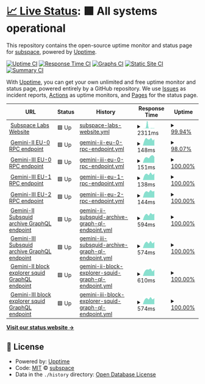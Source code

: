 # [📈 Live Status](https://status.subspace.network): <!--live status--> **🟩 All systems operational**

This repository contains the open-source uptime monitor and status page for [subspace](https://subspace.network), powered by [Upptime](https://github.com/upptime/upptime).

[![Uptime CI](https://github.com/subspace/status/workflows/Uptime%20CI/badge.svg)](https://github.com/subspace/status/actions?query=workflow%3A%22Uptime+CI%22)
[![Response Time CI](https://github.com/subspace/status/workflows/Response%20Time%20CI/badge.svg)](https://github.com/subspace/status/actions?query=workflow%3A%22Response+Time+CI%22)
[![Graphs CI](https://github.com/subspace/status/workflows/Graphs%20CI/badge.svg)](https://github.com/subspace/status/actions?query=workflow%3A%22Graphs+CI%22)
[![Static Site CI](https://github.com/subspace/status/workflows/Static%20Site%20CI/badge.svg)](https://github.com/subspace/status/actions?query=workflow%3A%22Static+Site+CI%22)
[![Summary CI](https://github.com/subspace/status/workflows/Summary%20CI/badge.svg)](https://github.com/subspace/status/actions?query=workflow%3A%22Summary+CI%22)

With [Upptime](https://upptime.js.org), you can get your own unlimited and free uptime monitor and status page, powered entirely by a GitHub repository. We use [Issues](https://github.com/subspace/status/issues) as incident reports, [Actions](https://github.com/subspace/status/actions) as uptime monitors, and [Pages](https://status.subspace.network) for the status page.

<!--start: status pages-->
<!-- This summary is generated by Upptime (https://github.com/upptime/upptime) -->
<!-- Do not edit this manually, your changes will be overwritten -->
<!-- prettier-ignore -->
| URL | Status | History | Response Time | Uptime |
| --- | ------ | ------- | ------------- | ------ |
| <img alt="" src="https://icons.duckduckgo.com/ip3/www.subspace.network.ico" height="13"> [Subspace Labs Website](https://www.subspace.network) | 🟩 Up | [subspace-labs-website.yml](https://github.com/subspace/status/commits/HEAD/history/subspace-labs-website.yml) | <details><summary><img alt="Response time graph" src="./graphs/subspace-labs-website/response-time-week.png" height="20"> 2311ms</summary><br><a href="https://status.subspace.network/history/subspace-labs-website"><img alt="Response time 441" src="https://img.shields.io/endpoint?url=https%3A%2F%2Fraw.githubusercontent.com%2Fsubspace%2Fstatus%2FHEAD%2Fapi%2Fsubspace-labs-website%2Fresponse-time.json"></a><br><a href="https://status.subspace.network/history/subspace-labs-website"><img alt="24-hour response time 719" src="https://img.shields.io/endpoint?url=https%3A%2F%2Fraw.githubusercontent.com%2Fsubspace%2Fstatus%2FHEAD%2Fapi%2Fsubspace-labs-website%2Fresponse-time-day.json"></a><br><a href="https://status.subspace.network/history/subspace-labs-website"><img alt="7-day response time 2311" src="https://img.shields.io/endpoint?url=https%3A%2F%2Fraw.githubusercontent.com%2Fsubspace%2Fstatus%2FHEAD%2Fapi%2Fsubspace-labs-website%2Fresponse-time-week.json"></a><br><a href="https://status.subspace.network/history/subspace-labs-website"><img alt="30-day response time 1651" src="https://img.shields.io/endpoint?url=https%3A%2F%2Fraw.githubusercontent.com%2Fsubspace%2Fstatus%2FHEAD%2Fapi%2Fsubspace-labs-website%2Fresponse-time-month.json"></a><br><a href="https://status.subspace.network/history/subspace-labs-website"><img alt="1-year response time 1651" src="https://img.shields.io/endpoint?url=https%3A%2F%2Fraw.githubusercontent.com%2Fsubspace%2Fstatus%2FHEAD%2Fapi%2Fsubspace-labs-website%2Fresponse-time-year.json"></a></details> | <details><summary><a href="https://status.subspace.network/history/subspace-labs-website">99.94%</a></summary><a href="https://status.subspace.network/history/subspace-labs-website"><img alt="All-time uptime 100.00%" src="https://img.shields.io/endpoint?url=https%3A%2F%2Fraw.githubusercontent.com%2Fsubspace%2Fstatus%2FHEAD%2Fapi%2Fsubspace-labs-website%2Fuptime.json"></a><br><a href="https://status.subspace.network/history/subspace-labs-website"><img alt="24-hour uptime 100.00%" src="https://img.shields.io/endpoint?url=https%3A%2F%2Fraw.githubusercontent.com%2Fsubspace%2Fstatus%2FHEAD%2Fapi%2Fsubspace-labs-website%2Fuptime-day.json"></a><br><a href="https://status.subspace.network/history/subspace-labs-website"><img alt="7-day uptime 99.94%" src="https://img.shields.io/endpoint?url=https%3A%2F%2Fraw.githubusercontent.com%2Fsubspace%2Fstatus%2FHEAD%2Fapi%2Fsubspace-labs-website%2Fuptime-week.json"></a><br><a href="https://status.subspace.network/history/subspace-labs-website"><img alt="30-day uptime 99.99%" src="https://img.shields.io/endpoint?url=https%3A%2F%2Fraw.githubusercontent.com%2Fsubspace%2Fstatus%2FHEAD%2Fapi%2Fsubspace-labs-website%2Fuptime-month.json"></a><br><a href="https://status.subspace.network/history/subspace-labs-website"><img alt="1-year uptime 100.00%" src="https://img.shields.io/endpoint?url=https%3A%2F%2Fraw.githubusercontent.com%2Fsubspace%2Fstatus%2FHEAD%2Fapi%2Fsubspace-labs-website%2Fuptime-year.json"></a></details>
| <img alt="" src="https://icons.duckduckgo.com/ip3/null.ico" height="13"> [Gemini-II EU-0 RPC endpoint](eu-0.gemini-2a.subspace.network) | 🟩 Up | [gemini-ii-eu-0-rpc-endpoint.yml](https://github.com/subspace/status/commits/HEAD/history/gemini-ii-eu-0-rpc-endpoint.yml) | <details><summary><img alt="Response time graph" src="./graphs/gemini-ii-eu-0-rpc-endpoint/response-time-week.png" height="20"> 148ms</summary><br><a href="https://status.subspace.network/history/gemini-ii-eu-0-rpc-endpoint"><img alt="Response time 149" src="https://img.shields.io/endpoint?url=https%3A%2F%2Fraw.githubusercontent.com%2Fsubspace%2Fstatus%2FHEAD%2Fapi%2Fgemini-ii-eu-0-rpc-endpoint%2Fresponse-time.json"></a><br><a href="https://status.subspace.network/history/gemini-ii-eu-0-rpc-endpoint"><img alt="24-hour response time 150" src="https://img.shields.io/endpoint?url=https%3A%2F%2Fraw.githubusercontent.com%2Fsubspace%2Fstatus%2FHEAD%2Fapi%2Fgemini-ii-eu-0-rpc-endpoint%2Fresponse-time-day.json"></a><br><a href="https://status.subspace.network/history/gemini-ii-eu-0-rpc-endpoint"><img alt="7-day response time 148" src="https://img.shields.io/endpoint?url=https%3A%2F%2Fraw.githubusercontent.com%2Fsubspace%2Fstatus%2FHEAD%2Fapi%2Fgemini-ii-eu-0-rpc-endpoint%2Fresponse-time-week.json"></a><br><a href="https://status.subspace.network/history/gemini-ii-eu-0-rpc-endpoint"><img alt="30-day response time 149" src="https://img.shields.io/endpoint?url=https%3A%2F%2Fraw.githubusercontent.com%2Fsubspace%2Fstatus%2FHEAD%2Fapi%2Fgemini-ii-eu-0-rpc-endpoint%2Fresponse-time-month.json"></a><br><a href="https://status.subspace.network/history/gemini-ii-eu-0-rpc-endpoint"><img alt="1-year response time 149" src="https://img.shields.io/endpoint?url=https%3A%2F%2Fraw.githubusercontent.com%2Fsubspace%2Fstatus%2FHEAD%2Fapi%2Fgemini-ii-eu-0-rpc-endpoint%2Fresponse-time-year.json"></a></details> | <details><summary><a href="https://status.subspace.network/history/gemini-ii-eu-0-rpc-endpoint">98.07%</a></summary><a href="https://status.subspace.network/history/gemini-ii-eu-0-rpc-endpoint"><img alt="All-time uptime 99.30%" src="https://img.shields.io/endpoint?url=https%3A%2F%2Fraw.githubusercontent.com%2Fsubspace%2Fstatus%2FHEAD%2Fapi%2Fgemini-ii-eu-0-rpc-endpoint%2Fuptime.json"></a><br><a href="https://status.subspace.network/history/gemini-ii-eu-0-rpc-endpoint"><img alt="24-hour uptime 100.00%" src="https://img.shields.io/endpoint?url=https%3A%2F%2Fraw.githubusercontent.com%2Fsubspace%2Fstatus%2FHEAD%2Fapi%2Fgemini-ii-eu-0-rpc-endpoint%2Fuptime-day.json"></a><br><a href="https://status.subspace.network/history/gemini-ii-eu-0-rpc-endpoint"><img alt="7-day uptime 98.07%" src="https://img.shields.io/endpoint?url=https%3A%2F%2Fraw.githubusercontent.com%2Fsubspace%2Fstatus%2FHEAD%2Fapi%2Fgemini-ii-eu-0-rpc-endpoint%2Fuptime-week.json"></a><br><a href="https://status.subspace.network/history/gemini-ii-eu-0-rpc-endpoint"><img alt="30-day uptime 99.30%" src="https://img.shields.io/endpoint?url=https%3A%2F%2Fraw.githubusercontent.com%2Fsubspace%2Fstatus%2FHEAD%2Fapi%2Fgemini-ii-eu-0-rpc-endpoint%2Fuptime-month.json"></a><br><a href="https://status.subspace.network/history/gemini-ii-eu-0-rpc-endpoint"><img alt="1-year uptime 99.30%" src="https://img.shields.io/endpoint?url=https%3A%2F%2Fraw.githubusercontent.com%2Fsubspace%2Fstatus%2FHEAD%2Fapi%2Fgemini-ii-eu-0-rpc-endpoint%2Fuptime-year.json"></a></details>
| <img alt="" src="https://icons.duckduckgo.com/ip3/null.ico" height="13"> [Gemini-III EU-0 RPC endpoint](eu-0.gemini-3c.subspace.network) | 🟩 Up | [gemini-iii-eu-0-rpc-endpoint.yml](https://github.com/subspace/status/commits/HEAD/history/gemini-iii-eu-0-rpc-endpoint.yml) | <details><summary><img alt="Response time graph" src="./graphs/gemini-iii-eu-0-rpc-endpoint/response-time-week.png" height="20"> 151ms</summary><br><a href="https://status.subspace.network/history/gemini-iii-eu-0-rpc-endpoint"><img alt="Response time 168" src="https://img.shields.io/endpoint?url=https%3A%2F%2Fraw.githubusercontent.com%2Fsubspace%2Fstatus%2FHEAD%2Fapi%2Fgemini-iii-eu-0-rpc-endpoint%2Fresponse-time.json"></a><br><a href="https://status.subspace.network/history/gemini-iii-eu-0-rpc-endpoint"><img alt="24-hour response time 151" src="https://img.shields.io/endpoint?url=https%3A%2F%2Fraw.githubusercontent.com%2Fsubspace%2Fstatus%2FHEAD%2Fapi%2Fgemini-iii-eu-0-rpc-endpoint%2Fresponse-time-day.json"></a><br><a href="https://status.subspace.network/history/gemini-iii-eu-0-rpc-endpoint"><img alt="7-day response time 151" src="https://img.shields.io/endpoint?url=https%3A%2F%2Fraw.githubusercontent.com%2Fsubspace%2Fstatus%2FHEAD%2Fapi%2Fgemini-iii-eu-0-rpc-endpoint%2Fresponse-time-week.json"></a><br><a href="https://status.subspace.network/history/gemini-iii-eu-0-rpc-endpoint"><img alt="30-day response time 168" src="https://img.shields.io/endpoint?url=https%3A%2F%2Fraw.githubusercontent.com%2Fsubspace%2Fstatus%2FHEAD%2Fapi%2Fgemini-iii-eu-0-rpc-endpoint%2Fresponse-time-month.json"></a><br><a href="https://status.subspace.network/history/gemini-iii-eu-0-rpc-endpoint"><img alt="1-year response time 168" src="https://img.shields.io/endpoint?url=https%3A%2F%2Fraw.githubusercontent.com%2Fsubspace%2Fstatus%2FHEAD%2Fapi%2Fgemini-iii-eu-0-rpc-endpoint%2Fresponse-time-year.json"></a></details> | <details><summary><a href="https://status.subspace.network/history/gemini-iii-eu-0-rpc-endpoint">100.00%</a></summary><a href="https://status.subspace.network/history/gemini-iii-eu-0-rpc-endpoint"><img alt="All-time uptime 100.00%" src="https://img.shields.io/endpoint?url=https%3A%2F%2Fraw.githubusercontent.com%2Fsubspace%2Fstatus%2FHEAD%2Fapi%2Fgemini-iii-eu-0-rpc-endpoint%2Fuptime.json"></a><br><a href="https://status.subspace.network/history/gemini-iii-eu-0-rpc-endpoint"><img alt="24-hour uptime 100.00%" src="https://img.shields.io/endpoint?url=https%3A%2F%2Fraw.githubusercontent.com%2Fsubspace%2Fstatus%2FHEAD%2Fapi%2Fgemini-iii-eu-0-rpc-endpoint%2Fuptime-day.json"></a><br><a href="https://status.subspace.network/history/gemini-iii-eu-0-rpc-endpoint"><img alt="7-day uptime 100.00%" src="https://img.shields.io/endpoint?url=https%3A%2F%2Fraw.githubusercontent.com%2Fsubspace%2Fstatus%2FHEAD%2Fapi%2Fgemini-iii-eu-0-rpc-endpoint%2Fuptime-week.json"></a><br><a href="https://status.subspace.network/history/gemini-iii-eu-0-rpc-endpoint"><img alt="30-day uptime 100.00%" src="https://img.shields.io/endpoint?url=https%3A%2F%2Fraw.githubusercontent.com%2Fsubspace%2Fstatus%2FHEAD%2Fapi%2Fgemini-iii-eu-0-rpc-endpoint%2Fuptime-month.json"></a><br><a href="https://status.subspace.network/history/gemini-iii-eu-0-rpc-endpoint"><img alt="1-year uptime 100.00%" src="https://img.shields.io/endpoint?url=https%3A%2F%2Fraw.githubusercontent.com%2Fsubspace%2Fstatus%2FHEAD%2Fapi%2Fgemini-iii-eu-0-rpc-endpoint%2Fuptime-year.json"></a></details>
| <img alt="" src="https://icons.duckduckgo.com/ip3/null.ico" height="13"> [Gemini-III EU-1 RPC endpoint](eu-1.gemini-3c.subspace.network) | 🟩 Up | [gemini-iii-eu-1-rpc-endpoint.yml](https://github.com/subspace/status/commits/HEAD/history/gemini-iii-eu-1-rpc-endpoint.yml) | <details><summary><img alt="Response time graph" src="./graphs/gemini-iii-eu-1-rpc-endpoint/response-time-week.png" height="20"> 138ms</summary><br><a href="https://status.subspace.network/history/gemini-iii-eu-1-rpc-endpoint"><img alt="Response time 142" src="https://img.shields.io/endpoint?url=https%3A%2F%2Fraw.githubusercontent.com%2Fsubspace%2Fstatus%2FHEAD%2Fapi%2Fgemini-iii-eu-1-rpc-endpoint%2Fresponse-time.json"></a><br><a href="https://status.subspace.network/history/gemini-iii-eu-1-rpc-endpoint"><img alt="24-hour response time 151" src="https://img.shields.io/endpoint?url=https%3A%2F%2Fraw.githubusercontent.com%2Fsubspace%2Fstatus%2FHEAD%2Fapi%2Fgemini-iii-eu-1-rpc-endpoint%2Fresponse-time-day.json"></a><br><a href="https://status.subspace.network/history/gemini-iii-eu-1-rpc-endpoint"><img alt="7-day response time 138" src="https://img.shields.io/endpoint?url=https%3A%2F%2Fraw.githubusercontent.com%2Fsubspace%2Fstatus%2FHEAD%2Fapi%2Fgemini-iii-eu-1-rpc-endpoint%2Fresponse-time-week.json"></a><br><a href="https://status.subspace.network/history/gemini-iii-eu-1-rpc-endpoint"><img alt="30-day response time 142" src="https://img.shields.io/endpoint?url=https%3A%2F%2Fraw.githubusercontent.com%2Fsubspace%2Fstatus%2FHEAD%2Fapi%2Fgemini-iii-eu-1-rpc-endpoint%2Fresponse-time-month.json"></a><br><a href="https://status.subspace.network/history/gemini-iii-eu-1-rpc-endpoint"><img alt="1-year response time 142" src="https://img.shields.io/endpoint?url=https%3A%2F%2Fraw.githubusercontent.com%2Fsubspace%2Fstatus%2FHEAD%2Fapi%2Fgemini-iii-eu-1-rpc-endpoint%2Fresponse-time-year.json"></a></details> | <details><summary><a href="https://status.subspace.network/history/gemini-iii-eu-1-rpc-endpoint">100.00%</a></summary><a href="https://status.subspace.network/history/gemini-iii-eu-1-rpc-endpoint"><img alt="All-time uptime 100.00%" src="https://img.shields.io/endpoint?url=https%3A%2F%2Fraw.githubusercontent.com%2Fsubspace%2Fstatus%2FHEAD%2Fapi%2Fgemini-iii-eu-1-rpc-endpoint%2Fuptime.json"></a><br><a href="https://status.subspace.network/history/gemini-iii-eu-1-rpc-endpoint"><img alt="24-hour uptime 100.00%" src="https://img.shields.io/endpoint?url=https%3A%2F%2Fraw.githubusercontent.com%2Fsubspace%2Fstatus%2FHEAD%2Fapi%2Fgemini-iii-eu-1-rpc-endpoint%2Fuptime-day.json"></a><br><a href="https://status.subspace.network/history/gemini-iii-eu-1-rpc-endpoint"><img alt="7-day uptime 100.00%" src="https://img.shields.io/endpoint?url=https%3A%2F%2Fraw.githubusercontent.com%2Fsubspace%2Fstatus%2FHEAD%2Fapi%2Fgemini-iii-eu-1-rpc-endpoint%2Fuptime-week.json"></a><br><a href="https://status.subspace.network/history/gemini-iii-eu-1-rpc-endpoint"><img alt="30-day uptime 100.00%" src="https://img.shields.io/endpoint?url=https%3A%2F%2Fraw.githubusercontent.com%2Fsubspace%2Fstatus%2FHEAD%2Fapi%2Fgemini-iii-eu-1-rpc-endpoint%2Fuptime-month.json"></a><br><a href="https://status.subspace.network/history/gemini-iii-eu-1-rpc-endpoint"><img alt="1-year uptime 100.00%" src="https://img.shields.io/endpoint?url=https%3A%2F%2Fraw.githubusercontent.com%2Fsubspace%2Fstatus%2FHEAD%2Fapi%2Fgemini-iii-eu-1-rpc-endpoint%2Fuptime-year.json"></a></details>
| <img alt="" src="https://icons.duckduckgo.com/ip3/null.ico" height="13"> [Gemini-III EU-2 RPC endpoint](eu-2.gemini-3c.subspace.network) | 🟩 Up | [gemini-iii-eu-2-rpc-endpoint.yml](https://github.com/subspace/status/commits/HEAD/history/gemini-iii-eu-2-rpc-endpoint.yml) | <details><summary><img alt="Response time graph" src="./graphs/gemini-iii-eu-2-rpc-endpoint/response-time-week.png" height="20"> 144ms</summary><br><a href="https://status.subspace.network/history/gemini-iii-eu-2-rpc-endpoint"><img alt="Response time 180" src="https://img.shields.io/endpoint?url=https%3A%2F%2Fraw.githubusercontent.com%2Fsubspace%2Fstatus%2FHEAD%2Fapi%2Fgemini-iii-eu-2-rpc-endpoint%2Fresponse-time.json"></a><br><a href="https://status.subspace.network/history/gemini-iii-eu-2-rpc-endpoint"><img alt="24-hour response time 154" src="https://img.shields.io/endpoint?url=https%3A%2F%2Fraw.githubusercontent.com%2Fsubspace%2Fstatus%2FHEAD%2Fapi%2Fgemini-iii-eu-2-rpc-endpoint%2Fresponse-time-day.json"></a><br><a href="https://status.subspace.network/history/gemini-iii-eu-2-rpc-endpoint"><img alt="7-day response time 144" src="https://img.shields.io/endpoint?url=https%3A%2F%2Fraw.githubusercontent.com%2Fsubspace%2Fstatus%2FHEAD%2Fapi%2Fgemini-iii-eu-2-rpc-endpoint%2Fresponse-time-week.json"></a><br><a href="https://status.subspace.network/history/gemini-iii-eu-2-rpc-endpoint"><img alt="30-day response time 180" src="https://img.shields.io/endpoint?url=https%3A%2F%2Fraw.githubusercontent.com%2Fsubspace%2Fstatus%2FHEAD%2Fapi%2Fgemini-iii-eu-2-rpc-endpoint%2Fresponse-time-month.json"></a><br><a href="https://status.subspace.network/history/gemini-iii-eu-2-rpc-endpoint"><img alt="1-year response time 180" src="https://img.shields.io/endpoint?url=https%3A%2F%2Fraw.githubusercontent.com%2Fsubspace%2Fstatus%2FHEAD%2Fapi%2Fgemini-iii-eu-2-rpc-endpoint%2Fresponse-time-year.json"></a></details> | <details><summary><a href="https://status.subspace.network/history/gemini-iii-eu-2-rpc-endpoint">100.00%</a></summary><a href="https://status.subspace.network/history/gemini-iii-eu-2-rpc-endpoint"><img alt="All-time uptime 100.00%" src="https://img.shields.io/endpoint?url=https%3A%2F%2Fraw.githubusercontent.com%2Fsubspace%2Fstatus%2FHEAD%2Fapi%2Fgemini-iii-eu-2-rpc-endpoint%2Fuptime.json"></a><br><a href="https://status.subspace.network/history/gemini-iii-eu-2-rpc-endpoint"><img alt="24-hour uptime 100.00%" src="https://img.shields.io/endpoint?url=https%3A%2F%2Fraw.githubusercontent.com%2Fsubspace%2Fstatus%2FHEAD%2Fapi%2Fgemini-iii-eu-2-rpc-endpoint%2Fuptime-day.json"></a><br><a href="https://status.subspace.network/history/gemini-iii-eu-2-rpc-endpoint"><img alt="7-day uptime 100.00%" src="https://img.shields.io/endpoint?url=https%3A%2F%2Fraw.githubusercontent.com%2Fsubspace%2Fstatus%2FHEAD%2Fapi%2Fgemini-iii-eu-2-rpc-endpoint%2Fuptime-week.json"></a><br><a href="https://status.subspace.network/history/gemini-iii-eu-2-rpc-endpoint"><img alt="30-day uptime 100.00%" src="https://img.shields.io/endpoint?url=https%3A%2F%2Fraw.githubusercontent.com%2Fsubspace%2Fstatus%2FHEAD%2Fapi%2Fgemini-iii-eu-2-rpc-endpoint%2Fuptime-month.json"></a><br><a href="https://status.subspace.network/history/gemini-iii-eu-2-rpc-endpoint"><img alt="1-year uptime 100.00%" src="https://img.shields.io/endpoint?url=https%3A%2F%2Fraw.githubusercontent.com%2Fsubspace%2Fstatus%2FHEAD%2Fapi%2Fgemini-iii-eu-2-rpc-endpoint%2Fuptime-year.json"></a></details>
| <img alt="" src="https://icons.duckduckgo.com/ip3/null.ico" height="13"> [Gemini-II Subsquid archive GraphQL endpoint](archive.gemini-2a.subspace.network/graphql?query=%7B__typename%7D) | 🟩 Up | [gemini-ii-subsquid-archive-graph-ql-endpoint.yml](https://github.com/subspace/status/commits/HEAD/history/gemini-ii-subsquid-archive-graph-ql-endpoint.yml) | <details><summary><img alt="Response time graph" src="./graphs/gemini-ii-subsquid-archive-graph-ql-endpoint/response-time-week.png" height="20"> 594ms</summary><br><a href="https://status.subspace.network/history/gemini-ii-subsquid-archive-graph-ql-endpoint"><img alt="Response time 597" src="https://img.shields.io/endpoint?url=https%3A%2F%2Fraw.githubusercontent.com%2Fsubspace%2Fstatus%2FHEAD%2Fapi%2Fgemini-ii-subsquid-archive-graph-ql-endpoint%2Fresponse-time.json"></a><br><a href="https://status.subspace.network/history/gemini-ii-subsquid-archive-graph-ql-endpoint"><img alt="24-hour response time 653" src="https://img.shields.io/endpoint?url=https%3A%2F%2Fraw.githubusercontent.com%2Fsubspace%2Fstatus%2FHEAD%2Fapi%2Fgemini-ii-subsquid-archive-graph-ql-endpoint%2Fresponse-time-day.json"></a><br><a href="https://status.subspace.network/history/gemini-ii-subsquid-archive-graph-ql-endpoint"><img alt="7-day response time 594" src="https://img.shields.io/endpoint?url=https%3A%2F%2Fraw.githubusercontent.com%2Fsubspace%2Fstatus%2FHEAD%2Fapi%2Fgemini-ii-subsquid-archive-graph-ql-endpoint%2Fresponse-time-week.json"></a><br><a href="https://status.subspace.network/history/gemini-ii-subsquid-archive-graph-ql-endpoint"><img alt="30-day response time 597" src="https://img.shields.io/endpoint?url=https%3A%2F%2Fraw.githubusercontent.com%2Fsubspace%2Fstatus%2FHEAD%2Fapi%2Fgemini-ii-subsquid-archive-graph-ql-endpoint%2Fresponse-time-month.json"></a><br><a href="https://status.subspace.network/history/gemini-ii-subsquid-archive-graph-ql-endpoint"><img alt="1-year response time 597" src="https://img.shields.io/endpoint?url=https%3A%2F%2Fraw.githubusercontent.com%2Fsubspace%2Fstatus%2FHEAD%2Fapi%2Fgemini-ii-subsquid-archive-graph-ql-endpoint%2Fresponse-time-year.json"></a></details> | <details><summary><a href="https://status.subspace.network/history/gemini-ii-subsquid-archive-graph-ql-endpoint">100.00%</a></summary><a href="https://status.subspace.network/history/gemini-ii-subsquid-archive-graph-ql-endpoint"><img alt="All-time uptime 100.00%" src="https://img.shields.io/endpoint?url=https%3A%2F%2Fraw.githubusercontent.com%2Fsubspace%2Fstatus%2FHEAD%2Fapi%2Fgemini-ii-subsquid-archive-graph-ql-endpoint%2Fuptime.json"></a><br><a href="https://status.subspace.network/history/gemini-ii-subsquid-archive-graph-ql-endpoint"><img alt="24-hour uptime 100.00%" src="https://img.shields.io/endpoint?url=https%3A%2F%2Fraw.githubusercontent.com%2Fsubspace%2Fstatus%2FHEAD%2Fapi%2Fgemini-ii-subsquid-archive-graph-ql-endpoint%2Fuptime-day.json"></a><br><a href="https://status.subspace.network/history/gemini-ii-subsquid-archive-graph-ql-endpoint"><img alt="7-day uptime 100.00%" src="https://img.shields.io/endpoint?url=https%3A%2F%2Fraw.githubusercontent.com%2Fsubspace%2Fstatus%2FHEAD%2Fapi%2Fgemini-ii-subsquid-archive-graph-ql-endpoint%2Fuptime-week.json"></a><br><a href="https://status.subspace.network/history/gemini-ii-subsquid-archive-graph-ql-endpoint"><img alt="30-day uptime 100.00%" src="https://img.shields.io/endpoint?url=https%3A%2F%2Fraw.githubusercontent.com%2Fsubspace%2Fstatus%2FHEAD%2Fapi%2Fgemini-ii-subsquid-archive-graph-ql-endpoint%2Fuptime-month.json"></a><br><a href="https://status.subspace.network/history/gemini-ii-subsquid-archive-graph-ql-endpoint"><img alt="1-year uptime 100.00%" src="https://img.shields.io/endpoint?url=https%3A%2F%2Fraw.githubusercontent.com%2Fsubspace%2Fstatus%2FHEAD%2Fapi%2Fgemini-ii-subsquid-archive-graph-ql-endpoint%2Fuptime-year.json"></a></details>
| <img alt="" src="https://icons.duckduckgo.com/ip3/null.ico" height="13"> [Gemini-III Subsquid archive GraphQL endpoint](archive.gemini-3b.subspace.network/graphql?query=%7B__typename%7D) | 🟩 Up | [gemini-iii-subsquid-archive-graph-ql-endpoint.yml](https://github.com/subspace/status/commits/HEAD/history/gemini-iii-subsquid-archive-graph-ql-endpoint.yml) | <details><summary><img alt="Response time graph" src="./graphs/gemini-iii-subsquid-archive-graph-ql-endpoint/response-time-week.png" height="20"> 574ms</summary><br><a href="https://status.subspace.network/history/gemini-iii-subsquid-archive-graph-ql-endpoint"><img alt="Response time 591" src="https://img.shields.io/endpoint?url=https%3A%2F%2Fraw.githubusercontent.com%2Fsubspace%2Fstatus%2FHEAD%2Fapi%2Fgemini-iii-subsquid-archive-graph-ql-endpoint%2Fresponse-time.json"></a><br><a href="https://status.subspace.network/history/gemini-iii-subsquid-archive-graph-ql-endpoint"><img alt="24-hour response time 637" src="https://img.shields.io/endpoint?url=https%3A%2F%2Fraw.githubusercontent.com%2Fsubspace%2Fstatus%2FHEAD%2Fapi%2Fgemini-iii-subsquid-archive-graph-ql-endpoint%2Fresponse-time-day.json"></a><br><a href="https://status.subspace.network/history/gemini-iii-subsquid-archive-graph-ql-endpoint"><img alt="7-day response time 574" src="https://img.shields.io/endpoint?url=https%3A%2F%2Fraw.githubusercontent.com%2Fsubspace%2Fstatus%2FHEAD%2Fapi%2Fgemini-iii-subsquid-archive-graph-ql-endpoint%2Fresponse-time-week.json"></a><br><a href="https://status.subspace.network/history/gemini-iii-subsquid-archive-graph-ql-endpoint"><img alt="30-day response time 591" src="https://img.shields.io/endpoint?url=https%3A%2F%2Fraw.githubusercontent.com%2Fsubspace%2Fstatus%2FHEAD%2Fapi%2Fgemini-iii-subsquid-archive-graph-ql-endpoint%2Fresponse-time-month.json"></a><br><a href="https://status.subspace.network/history/gemini-iii-subsquid-archive-graph-ql-endpoint"><img alt="1-year response time 591" src="https://img.shields.io/endpoint?url=https%3A%2F%2Fraw.githubusercontent.com%2Fsubspace%2Fstatus%2FHEAD%2Fapi%2Fgemini-iii-subsquid-archive-graph-ql-endpoint%2Fresponse-time-year.json"></a></details> | <details><summary><a href="https://status.subspace.network/history/gemini-iii-subsquid-archive-graph-ql-endpoint">100.00%</a></summary><a href="https://status.subspace.network/history/gemini-iii-subsquid-archive-graph-ql-endpoint"><img alt="All-time uptime 100.00%" src="https://img.shields.io/endpoint?url=https%3A%2F%2Fraw.githubusercontent.com%2Fsubspace%2Fstatus%2FHEAD%2Fapi%2Fgemini-iii-subsquid-archive-graph-ql-endpoint%2Fuptime.json"></a><br><a href="https://status.subspace.network/history/gemini-iii-subsquid-archive-graph-ql-endpoint"><img alt="24-hour uptime 100.00%" src="https://img.shields.io/endpoint?url=https%3A%2F%2Fraw.githubusercontent.com%2Fsubspace%2Fstatus%2FHEAD%2Fapi%2Fgemini-iii-subsquid-archive-graph-ql-endpoint%2Fuptime-day.json"></a><br><a href="https://status.subspace.network/history/gemini-iii-subsquid-archive-graph-ql-endpoint"><img alt="7-day uptime 100.00%" src="https://img.shields.io/endpoint?url=https%3A%2F%2Fraw.githubusercontent.com%2Fsubspace%2Fstatus%2FHEAD%2Fapi%2Fgemini-iii-subsquid-archive-graph-ql-endpoint%2Fuptime-week.json"></a><br><a href="https://status.subspace.network/history/gemini-iii-subsquid-archive-graph-ql-endpoint"><img alt="30-day uptime 100.00%" src="https://img.shields.io/endpoint?url=https%3A%2F%2Fraw.githubusercontent.com%2Fsubspace%2Fstatus%2FHEAD%2Fapi%2Fgemini-iii-subsquid-archive-graph-ql-endpoint%2Fuptime-month.json"></a><br><a href="https://status.subspace.network/history/gemini-iii-subsquid-archive-graph-ql-endpoint"><img alt="1-year uptime 100.00%" src="https://img.shields.io/endpoint?url=https%3A%2F%2Fraw.githubusercontent.com%2Fsubspace%2Fstatus%2FHEAD%2Fapi%2Fgemini-iii-subsquid-archive-graph-ql-endpoint%2Fuptime-year.json"></a></details>
| <img alt="" src="https://icons.duckduckgo.com/ip3/null.ico" height="13"> [Gemini-II block explorer squid GraphQL endpoint](squid.gemini-2a.subspace.network/graphql?query=%7B__typename%7D) | 🟩 Up | [gemini-ii-block-explorer-squid-graph-ql-endpoint.yml](https://github.com/subspace/status/commits/HEAD/history/gemini-ii-block-explorer-squid-graph-ql-endpoint.yml) | <details><summary><img alt="Response time graph" src="./graphs/gemini-ii-block-explorer-squid-graph-ql-endpoint/response-time-week.png" height="20"> 610ms</summary><br><a href="https://status.subspace.network/history/gemini-ii-block-explorer-squid-graph-ql-endpoint"><img alt="Response time 643" src="https://img.shields.io/endpoint?url=https%3A%2F%2Fraw.githubusercontent.com%2Fsubspace%2Fstatus%2FHEAD%2Fapi%2Fgemini-ii-block-explorer-squid-graph-ql-endpoint%2Fresponse-time.json"></a><br><a href="https://status.subspace.network/history/gemini-ii-block-explorer-squid-graph-ql-endpoint"><img alt="24-hour response time 647" src="https://img.shields.io/endpoint?url=https%3A%2F%2Fraw.githubusercontent.com%2Fsubspace%2Fstatus%2FHEAD%2Fapi%2Fgemini-ii-block-explorer-squid-graph-ql-endpoint%2Fresponse-time-day.json"></a><br><a href="https://status.subspace.network/history/gemini-ii-block-explorer-squid-graph-ql-endpoint"><img alt="7-day response time 610" src="https://img.shields.io/endpoint?url=https%3A%2F%2Fraw.githubusercontent.com%2Fsubspace%2Fstatus%2FHEAD%2Fapi%2Fgemini-ii-block-explorer-squid-graph-ql-endpoint%2Fresponse-time-week.json"></a><br><a href="https://status.subspace.network/history/gemini-ii-block-explorer-squid-graph-ql-endpoint"><img alt="30-day response time 643" src="https://img.shields.io/endpoint?url=https%3A%2F%2Fraw.githubusercontent.com%2Fsubspace%2Fstatus%2FHEAD%2Fapi%2Fgemini-ii-block-explorer-squid-graph-ql-endpoint%2Fresponse-time-month.json"></a><br><a href="https://status.subspace.network/history/gemini-ii-block-explorer-squid-graph-ql-endpoint"><img alt="1-year response time 643" src="https://img.shields.io/endpoint?url=https%3A%2F%2Fraw.githubusercontent.com%2Fsubspace%2Fstatus%2FHEAD%2Fapi%2Fgemini-ii-block-explorer-squid-graph-ql-endpoint%2Fresponse-time-year.json"></a></details> | <details><summary><a href="https://status.subspace.network/history/gemini-ii-block-explorer-squid-graph-ql-endpoint">100.00%</a></summary><a href="https://status.subspace.network/history/gemini-ii-block-explorer-squid-graph-ql-endpoint"><img alt="All-time uptime 100.00%" src="https://img.shields.io/endpoint?url=https%3A%2F%2Fraw.githubusercontent.com%2Fsubspace%2Fstatus%2FHEAD%2Fapi%2Fgemini-ii-block-explorer-squid-graph-ql-endpoint%2Fuptime.json"></a><br><a href="https://status.subspace.network/history/gemini-ii-block-explorer-squid-graph-ql-endpoint"><img alt="24-hour uptime 100.00%" src="https://img.shields.io/endpoint?url=https%3A%2F%2Fraw.githubusercontent.com%2Fsubspace%2Fstatus%2FHEAD%2Fapi%2Fgemini-ii-block-explorer-squid-graph-ql-endpoint%2Fuptime-day.json"></a><br><a href="https://status.subspace.network/history/gemini-ii-block-explorer-squid-graph-ql-endpoint"><img alt="7-day uptime 100.00%" src="https://img.shields.io/endpoint?url=https%3A%2F%2Fraw.githubusercontent.com%2Fsubspace%2Fstatus%2FHEAD%2Fapi%2Fgemini-ii-block-explorer-squid-graph-ql-endpoint%2Fuptime-week.json"></a><br><a href="https://status.subspace.network/history/gemini-ii-block-explorer-squid-graph-ql-endpoint"><img alt="30-day uptime 100.00%" src="https://img.shields.io/endpoint?url=https%3A%2F%2Fraw.githubusercontent.com%2Fsubspace%2Fstatus%2FHEAD%2Fapi%2Fgemini-ii-block-explorer-squid-graph-ql-endpoint%2Fuptime-month.json"></a><br><a href="https://status.subspace.network/history/gemini-ii-block-explorer-squid-graph-ql-endpoint"><img alt="1-year uptime 100.00%" src="https://img.shields.io/endpoint?url=https%3A%2F%2Fraw.githubusercontent.com%2Fsubspace%2Fstatus%2FHEAD%2Fapi%2Fgemini-ii-block-explorer-squid-graph-ql-endpoint%2Fuptime-year.json"></a></details>
| <img alt="" src="https://icons.duckduckgo.com/ip3/null.ico" height="13"> [Gemini-III block explorer squid GraphQL endpoint](squid.gemini-3b.subspace.network/graphql?query=%7B__typename%7D) | 🟩 Up | [gemini-iii-block-explorer-squid-graph-ql-endpoint.yml](https://github.com/subspace/status/commits/HEAD/history/gemini-iii-block-explorer-squid-graph-ql-endpoint.yml) | <details><summary><img alt="Response time graph" src="./graphs/gemini-iii-block-explorer-squid-graph-ql-endpoint/response-time-week.png" height="20"> 574ms</summary><br><a href="https://status.subspace.network/history/gemini-iii-block-explorer-squid-graph-ql-endpoint"><img alt="Response time 587" src="https://img.shields.io/endpoint?url=https%3A%2F%2Fraw.githubusercontent.com%2Fsubspace%2Fstatus%2FHEAD%2Fapi%2Fgemini-iii-block-explorer-squid-graph-ql-endpoint%2Fresponse-time.json"></a><br><a href="https://status.subspace.network/history/gemini-iii-block-explorer-squid-graph-ql-endpoint"><img alt="24-hour response time 628" src="https://img.shields.io/endpoint?url=https%3A%2F%2Fraw.githubusercontent.com%2Fsubspace%2Fstatus%2FHEAD%2Fapi%2Fgemini-iii-block-explorer-squid-graph-ql-endpoint%2Fresponse-time-day.json"></a><br><a href="https://status.subspace.network/history/gemini-iii-block-explorer-squid-graph-ql-endpoint"><img alt="7-day response time 574" src="https://img.shields.io/endpoint?url=https%3A%2F%2Fraw.githubusercontent.com%2Fsubspace%2Fstatus%2FHEAD%2Fapi%2Fgemini-iii-block-explorer-squid-graph-ql-endpoint%2Fresponse-time-week.json"></a><br><a href="https://status.subspace.network/history/gemini-iii-block-explorer-squid-graph-ql-endpoint"><img alt="30-day response time 587" src="https://img.shields.io/endpoint?url=https%3A%2F%2Fraw.githubusercontent.com%2Fsubspace%2Fstatus%2FHEAD%2Fapi%2Fgemini-iii-block-explorer-squid-graph-ql-endpoint%2Fresponse-time-month.json"></a><br><a href="https://status.subspace.network/history/gemini-iii-block-explorer-squid-graph-ql-endpoint"><img alt="1-year response time 587" src="https://img.shields.io/endpoint?url=https%3A%2F%2Fraw.githubusercontent.com%2Fsubspace%2Fstatus%2FHEAD%2Fapi%2Fgemini-iii-block-explorer-squid-graph-ql-endpoint%2Fresponse-time-year.json"></a></details> | <details><summary><a href="https://status.subspace.network/history/gemini-iii-block-explorer-squid-graph-ql-endpoint">100.00%</a></summary><a href="https://status.subspace.network/history/gemini-iii-block-explorer-squid-graph-ql-endpoint"><img alt="All-time uptime 100.00%" src="https://img.shields.io/endpoint?url=https%3A%2F%2Fraw.githubusercontent.com%2Fsubspace%2Fstatus%2FHEAD%2Fapi%2Fgemini-iii-block-explorer-squid-graph-ql-endpoint%2Fuptime.json"></a><br><a href="https://status.subspace.network/history/gemini-iii-block-explorer-squid-graph-ql-endpoint"><img alt="24-hour uptime 100.00%" src="https://img.shields.io/endpoint?url=https%3A%2F%2Fraw.githubusercontent.com%2Fsubspace%2Fstatus%2FHEAD%2Fapi%2Fgemini-iii-block-explorer-squid-graph-ql-endpoint%2Fuptime-day.json"></a><br><a href="https://status.subspace.network/history/gemini-iii-block-explorer-squid-graph-ql-endpoint"><img alt="7-day uptime 100.00%" src="https://img.shields.io/endpoint?url=https%3A%2F%2Fraw.githubusercontent.com%2Fsubspace%2Fstatus%2FHEAD%2Fapi%2Fgemini-iii-block-explorer-squid-graph-ql-endpoint%2Fuptime-week.json"></a><br><a href="https://status.subspace.network/history/gemini-iii-block-explorer-squid-graph-ql-endpoint"><img alt="30-day uptime 100.00%" src="https://img.shields.io/endpoint?url=https%3A%2F%2Fraw.githubusercontent.com%2Fsubspace%2Fstatus%2FHEAD%2Fapi%2Fgemini-iii-block-explorer-squid-graph-ql-endpoint%2Fuptime-month.json"></a><br><a href="https://status.subspace.network/history/gemini-iii-block-explorer-squid-graph-ql-endpoint"><img alt="1-year uptime 100.00%" src="https://img.shields.io/endpoint?url=https%3A%2F%2Fraw.githubusercontent.com%2Fsubspace%2Fstatus%2FHEAD%2Fapi%2Fgemini-iii-block-explorer-squid-graph-ql-endpoint%2Fuptime-year.json"></a></details>

<!--end: status pages-->

[**Visit our status website →**](https://status.subspace.network)

## 📄 License

- Powered by: [Upptime](https://github.com/upptime/upptime)
- Code: [MIT](./LICENSE) © [subspace](https://subspace.network)
- Data in the `./history` directory: [Open Database License](https://opendatacommons.org/licenses/odbl/1-0/)
